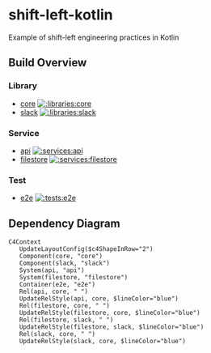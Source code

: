 # shift-left-kotlin
Example of shift-left engineering practices in Kotlin       

## Build Overview

### Library

- [core](https://github.com/albertlatacz/shift-left-kotlin/tree/main/libraries/core) [![:libraries:core](https://github.com/albertlatacz/shift-left-kotlin/actions/workflows/core-build.yml/badge.svg)](https://github.com/albertlatacz/shift-left-kotlin/actions/workflows/core-build.yml)
- [slack](https://github.com/albertlatacz/shift-left-kotlin/tree/main/libraries/slack) [![:libraries:slack](https://github.com/albertlatacz/shift-left-kotlin/actions/workflows/slack-build.yml/badge.svg)](https://github.com/albertlatacz/shift-left-kotlin/actions/workflows/slack-build.yml)

### Service

- [api](https://github.com/albertlatacz/shift-left-kotlin/tree/main/services/api) [![:services:api](https://github.com/albertlatacz/shift-left-kotlin/actions/workflows/api-build.yml/badge.svg)](https://github.com/albertlatacz/shift-left-kotlin/actions/workflows/api-build.yml)
- [filestore](https://github.com/albertlatacz/shift-left-kotlin/tree/main/services/filestore) [![:services:filestore](https://github.com/albertlatacz/shift-left-kotlin/actions/workflows/filestore-build.yml/badge.svg)](https://github.com/albertlatacz/shift-left-kotlin/actions/workflows/filestore-build.yml)

### Test

- [e2e](https://github.com/albertlatacz/shift-left-kotlin/tree/main/tests/e2e) [![:tests:e2e](https://github.com/albertlatacz/shift-left-kotlin/actions/workflows/e2e-build.yml/badge.svg)](https://github.com/albertlatacz/shift-left-kotlin/actions/workflows/e2e-build.yml)


## Dependency Diagram

```mermaid
C4Context        
   UpdateLayoutConfig($c4ShapeInRow="2")                           
   Component(core, "core")
   Component(slack, "slack")
   System(api, "api")
   System(filestore, "filestore")
   Container(e2e, "e2e")
   Rel(api, core, " ") 
   UpdateRelStyle(api, core, $lineColor="blue")
   Rel(filestore, core, " ") 
   UpdateRelStyle(filestore, core, $lineColor="blue")
   Rel(filestore, slack, " ") 
   UpdateRelStyle(filestore, slack, $lineColor="blue")
   Rel(slack, core, " ") 
   UpdateRelStyle(slack, core, $lineColor="blue")                
```